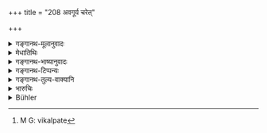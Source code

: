 +++
title = "208 अवगूर्य चरेत्"

+++

<details><summary>गङ्गानथ-मूलानुवादः</summary>

On threatening a Brāhmaṇa, one shall perform the Kṛcchra; on striking him, the Atikṛcchara, and on shedding his blood, both the Kṛcchra and the Atikṛcchra.— (208)
</details>

<details><summary>मेधातिथिः</summary>

पूर्वस्य प्रायश्चित्तम् एतत् । "ब्राह्मणरुजः कृत्वा" (म्ध् ११.६६) इति शोणितोत्पादनाद् अन्यत्रैतत् । यदि वा तेनेदं विकल्प्यते[^३३४] ॥ ११.२०८ ॥


[^३३४]:
     M G: vikalpate
</details>

<details><summary>गङ्गानथ-भाष्यानुवादः</summary>

This propounds the expiation for the offences described above.

The ‘shedding of blood’ spoken of here is something different from ‘causing pain to a Brāhmaṇa’ mentioned above (under 67); or the two may be regarded as optional alternatives.—(208)
</details>

<details><summary>गङ्गानथ-टिप्पन्यः</summary>

This verse is quoted in *Smṛtitattva* (p. 479);—in *Mitākṣarā* (3.280), which remarks that when bleeding is brought about, it must involve both ‘threatening’ (*avagūraṇa*) and ‘striking’ (*nipātana*),—as without these there could be no *wounding* but in the case of bleeding, the expiation would be ‘*Kṛcchrātikṛcchra*’ (which is prescribed for the bleeding), and not ‘*Kṛcchra*’ and ‘*Atikṛcchra*’ also (which are prescribed separately for ‘threatening’ and ‘striking’ respectively);—and in *Prāyaścittaviveka* (p. 464).
</details>

<details><summary>गङ्गानथ-तुल्य-वाक्यानि</summary>

*Baudhāyana* (2.1.7).—‘He who has raised his hand against a Brāhmaṇa
shall perform a *Kṛcchra* penance; an *Atikṛcchra* penance, if he strikes him; *Kṛcchra* and *Cāndrāyaṇa*, if blood flows.’

*Viṣṇu* (54.30).—‘For attacking a Brāhmaṇa, the *Kṛcchra* penance should
be performed; for striking him, the *Atikṛcchra*; and for fetching blood from him, the *Kṛcchrātikṛcchra*.’

*Parāśara* (11.51).—(Same as Manu.)

*Yājñavalkya* (3.293).—‘For raising a stick against a Brāhmaṇa, the
*Kṛcchra* penance; for striking him, the *Atikṛcchra*; for fetching his
blood, the *Kṛcchrātikṛcchra*; for inflicting such hurt as keeps the blood within the skin, the *Kṛcchra* should be performed.’
</details>

<details><summary>भारुचिः</summary>

सर्वो ब्राह्मणादिवर्णः । "ब्राह्मणस्य रुजःकृत्यम्" इति चैतज् जातिभ्रंशकरमध उपदिष्टम् । यतः तदीयेन प्रायश्चित्तेन कृच्छ्रातिकृच्छ्रौ विकल्पितौ स्याताम् ॥ ११.२०७ ॥
</details>

<details><summary>Bühler</summary>

209	For threatening a Brahmana, (the offender) shall perform a Krikkhra, for striking him an Atikrikkhra, for shedding his blood a Krikkhra and an Atikrikkhra.
</details>
